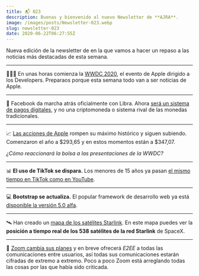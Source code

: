 ```yaml
---
title: 📬 023
description: Buenas y bienvenido al nuevo Newsletter de **AJRA**.
image: /images/posts/Newsletter-023.webp
slug: newsletter-023
date: 2020-06-22T06:27:55Z
---
```


Nueva edición de la newsletter de **</AJRA>** en la que vamos a hacer un repaso a las noticias más destacadas de esta semana.

---

👨🏻‍💻 En unas horas comienza la [WWDC 2020](https://developer.apple.com/wwdc20/), el evento de Apple dirigido a los Developers.
Preparaos porque esta semana todo van a ser noticias de Apple.

---

💸 Facebook da marcha atrás oficialmente con Libra.
Ahora [será un sistema de pagos digitales](https://www.nytimes.com/2020/04/16/technology/facebook-libra-cryptocurrency.html), y no una criptomoneda o sistema rival de las monedas tradicionales.

---

📈 [Las acciones de Apple](https://ajra.substack.com/p/-las-acciones-de-apple-vuelven-a) rompen su máximo histórico y siguen subiendo.
Comenzaron el año a $293,65 y en estos momentos están a $347,07.

*¿Cómo reaccionará la bolsa a las presentaciones de la WWDC?*

---

📊 **El uso de TikTok se dispara.**
Los menores de 15 años ya pasan [el mismo tiempo en TikTok como en YouTube](https://none.acblnk.com/url/ver/47840736/EUC2CkFzrLw3JShEd2Pa2oqZUJCwYl/bwIuxDNeHqG2R4zS4PQURstwJ01wfvmPznv6Twqnv).

---

💻 **Bootstrap se actualiza.**
El popular framework de desarrollo web ya está [disponible la versión 5.0 alfa](https://ajra.substack.com/p/bootstrap-50-ya-disponible-en-versin).

---

🛰️ Han creado un [mapa de los satélites Starlink](https://satellitemap.space/indexA.html).
En este mapa puedes ver la **posición a tiempo real de los 538 satélites de la red Starlink** de SpaceX.

---

🎥 [Zoom cambia sus planes](https://www.genbeta.com/actualidad/zoom-cambia-sus-planes-e-implementara-cifrado-extremo-a-extremo-para-todos-usuarios) y en breve ofrecerá *E2EE* a todas las comunicaciones entre usuarios, así todas sus comunicaciones estarán cifradas de extremo a extremo.
Poco a poco Zoom está arreglando todas las cosas por las que había sido criticada.
